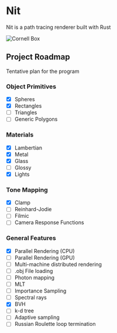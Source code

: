 # Nit

Nit is a path tracing renderer built with Rust

![](https://i.imgur.com/UoDefoN.png "Cornell Box")

## Project Roadmap

Tentative plan for the program

### Object Primitives
- [x] Spheres
- [x] Rectangles
- [ ] Triangles
- [ ] Generic Polygons

### Materials
- [x] Lambertian
- [x] Metal
- [x] Glass
- [ ] Glossy
- [x] Lights

### Tone Mapping
- [x] Clamp
- [ ] Reinhard-Jodie
- [ ] Filmic
- [ ] Camera Response Functions

### General Features
- [x] Parallel Rendering (CPU)
- [ ] Parallel Rendering (GPU)
- [ ] Multi-machine distributed rendering
- [ ] .obj File loading
- [ ] Photon mapping
- [ ] MLT
- [ ] Importance Sampling
- [ ] Spectral rays
- [x] BVH
- [ ] k-d tree
- [ ] Adaptive sampling
- [ ] Russian Roulette loop termination
